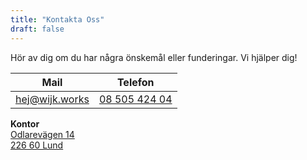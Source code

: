 ```yaml
---
title: "Kontakta Oss"
draft: false
---
```


Hör av dig om du har några önskemål eller funderingar. Vi hjälper dig!

| Mail           | Telefon                           |
| -------------- | --------------------------------- |
| hej@wijk.works | [08 505 424 04](tel:+46850542404) |

**Kontor**\
[Odlarevägen 14\
226 60 Lund](https://goo.gl/maps/FoQ4PonX66F4qDUy8)

